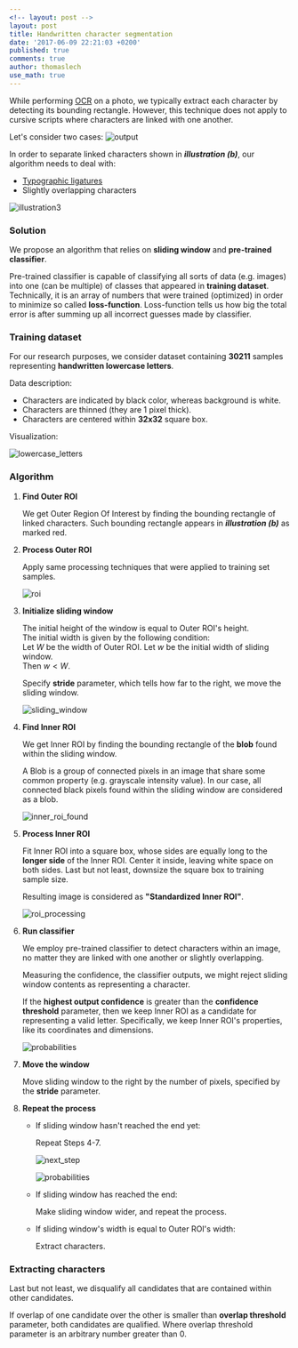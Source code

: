 ```yaml
---
<!-- layout: post -->
layout: post
title: Handwritten character segmentation
date: '2017-06-09 22:21:03 +0200'
published: true
comments: true
author: thomaslech
use_math: true
---
```


While performing [OCR][ocr-link] on a photo, we typically extract each character by detecting its bounding rectangle. However, this technique does not apply to cursive scripts where characters are linked with one another.

Let's consider two cases:
![output](https://user-images.githubusercontent.com/22115481/30865366-a7f3af02-a2d6-11e7-9aa0-85a5183d4ea1.png)

In order to separate linked characters shown in **_illustration (b)_**, our algorithm needs to deal with:

- [Typographic ligatures][typographic-ligatures]
- Slightly overlapping characters

![illustration3](https://user-images.githubusercontent.com/22115481/30874297-22f15d94-a2f0-11e7-87d3-214b8384f6b8.png)

### Solution
We propose an algorithm that relies on **sliding window** and **pre-trained classifier**.

Pre-trained classifier is capable of classifying all sorts of data (e.g. images) into one (can be multiple) of classes that appeared in **training dataset**.  
Technically, it is an array of numbers that were trained (optimized) in order to minimize so called **loss-function**. Loss-function tells us how big the total error is after summing up all incorrect guesses made by classifier.

### Training dataset
For our research purposes, we consider dataset containing **30211** samples representing **handwritten lowercase letters**.

Data description:
- Characters are indicated by black color, whereas background is white.
- Characters are thinned (they are 1 pixel thick).
- Characters are centered within **32x32** square box.

Visualization:

![lowercase_letters](https://user-images.githubusercontent.com/22115481/31047990-fe245bec-a614-11e7-87a8-f28010f589d2.png)

### Algorithm
1. **Find Outer ROI**

    We get Outer Region Of Interest by finding the bounding rectangle of linked characters. Such bounding rectangle appears in **_illustration (b)_** as marked red.

2. **Process Outer ROI**

    Apply same processing techniques that were applied to training set samples.

    ![roi](https://user-images.githubusercontent.com/22115481/30885563-088a3a4c-a314-11e7-9f7e-5f7ebef2972d.png)

3. **Initialize sliding window**

    The initial height of the window is equal to Outer ROI's height.  
    The initial width is given by the following condition:  
        Let $W$ be the width of Outer ROI. Let $w$ be the initial width of sliding window.  
        Then $w < W$.

    Specify **stride** parameter, which tells how far to the right, we move the sliding window.

    ![sliding_window](https://user-images.githubusercontent.com/22115481/30885850-3127921e-a315-11e7-9d4c-a2f4c7a9c96d.png)

4. **Find Inner ROI**

    We get Inner ROI by finding the bounding rectangle of the **blob** found within the sliding window.  

    A Blob is a group of connected pixels in an image that share some common property (e.g. grayscale intensity value). In our case, all connected black pixels found within the sliding window are considered as a blob.

    ![inner_roi_found](https://user-images.githubusercontent.com/22115481/30938497-78e604c6-a3da-11e7-9ef6-b47d109db3c9.png)

5. **Process Inner ROI**

    Fit Inner ROI into a square box, whose sides are equally long to the **longer side** of the Inner ROI. Center it inside, leaving white space on both sides. Last but not least, downsize the square box to training sample size.

    Resulting image is considered as **"Standardized Inner ROI"**.

    ![roi_processing](https://user-images.githubusercontent.com/22115481/31050091-56538384-a641-11e7-9a25-a47ef2257317.png)

6. **Run classifier**

    We employ pre-trained classifier to detect characters within an image, no matter they are linked with one another or slightly overlapping.

    Measuring the confidence, the classifier outputs, we might reject sliding window contents as representing a character.

    If the **highest output confidence** is greater than the **confidence threshold** parameter, then we keep Inner ROI as a candidate for representing a valid letter. Specifically, we keep Inner ROI's properties, like its coordinates and dimensions.

    ![probabilities](https://user-images.githubusercontent.com/22115481/31059974-ca0700d4-a70a-11e7-9f9d-43e960e6dd48.png)

7. **Move the window**

    Move sliding window to the right by the number of pixels, specified by the **stride** parameter.

8. **Repeat the process**

    - If sliding window hasn't reached the end yet:

        Repeat Steps 4-7.

        ![next_step](https://user-images.githubusercontent.com/22115481/31127538-93914c26-a84f-11e7-9059-8fe798d50e9c.png)

        ![probabilities](https://user-images.githubusercontent.com/22115481/31127638-d644a1ee-a84f-11e7-99fc-d86ebe6003a8.png)

    - If sliding window has reached the end:

        Make sliding window wider, and repeat the process.
    - If sliding window's width is equal to Outer ROI's width:

        Extract characters.

### Extracting characters

Last but not least, we disqualify all candidates that are contained within other candidates.

If overlap of one candidate over the other is smaller than **overlap threshold** parameter, both candidates are qualified. Where overlap threshold parameter is an arbitrary number greater than 0.

<!-- - Contained within another candidate.

    Example: 'n' letter inside 'm' letter.
    ![double_n](https://user-images.githubusercontent.com/22115481/31135623-da24db10-a865-11e7-8309-f74dc6ae7b2e.png)

- Overlapping too much other candidates.

    Example: 'u' between 'a' and 'm' letters. -->

[ocr-link]: https://en.wikipedia.org/wiki/Optical_character_recognition
[typographic-ligatures]: https://en.wikipedia.org/wiki/Typographic_ligature
<!-- [extract-characters-by-its-bounding box]:  -->
